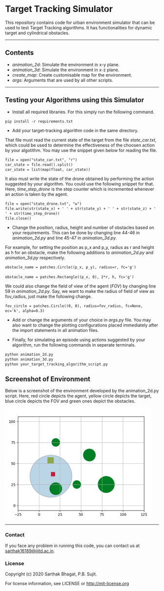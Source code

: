 # Target Tracking Simulator

This repository contains code for urban environment simulator that can be used to test Target Tracking algorithms. It has functionalities for dynamic target and cylindrical obstacles.

---

## Contents

- <i>animation_2d</i>: Simulate the environment in x-y plane.
- <i>animation_3d</i>: Simulate the environment in x-z plane.
- <i>create_map</i>: Create customisable map for the environment. 
- <i>args</i>: Arguments that are used by all other scripts.

---

## Testing your Algorithms using this Simulator

- Install all required libraries. For this simply run the following command.
```
pip install -r requirements.txt
```

- Add your target-tracking algorithm code in the same directory. 

That file must read the current state of the target from the file <i>state_car.txt</i>, which could be used to determine the effectiveness of the choosen action by your algotithm. You may use the snippet given below for reading the file.

```
file = open("state_car.txt", "r")
car_state = file.read().split()
car_state = list(map(float, car_state))
```

It also must write the state of the drone obtained by performing the action suggested by your algorithm. You could use the following snippet for that. Here, <i>time_step_drone</i> is the step counter which is incremented whenever an action is taken by the agent.

```
file = open("state_drone.txt", "w")
file.write(str(state_x) + ' ' + str(state_y) + ' ' + str(state_z) + ' ' + str(time_step_drone))
file.close()
```

- Change the position, radius, height and number of obstacles based on your requirements. This can be done by changing line 44-46 in <i>animation_2d.py</i> and line 45-47 in <i>animation_3d.py</i>. 

For example, for setting the position as p_x and p_y, radius as r and height as h for an obstacle, make the following additions to <i>animation_2d.py</i> and <i>animation_3d.py</i> respectively.

```
obstacle_name = patches.Circle((p_x, p_y), radius=r, fc='g')

obstacle_name = patches.Rectangle((p_x, 0), 2*r, h, fc='g') 
```

We could also change the field of view of the agent (<i>FOV</i>) by changing line 59 in <i>animation_2d.py</i>. Say, we want to make the radius of field of view as fov_radius, just make the following change.

```
fov_circle = patches.Circle((0, 0), radius=fov_radius, fc=None, ec='k', alpha=0.3)
```

- Add or change the arguments of your choice in <i>args.py</i> file. You may also want to change the plotting configurations placed immediately after the import statements in all animation files.

- Finally, for simulating an episode using actions suggested by your algorithm, run the following commands in seperate terminals.

```
python animation_2d.py
python animation_3d.py
python your_target_tracking_algorithm_script.py
```

## Screenshot of Environment

Below is a screenshot of the environment developed by the animation_2d.py script. Here, red circle depicts the agent, yellow circle depicts the target, blue circle depicts the FOV and green ones depict the obstacles.

![figure](environment.png)

---
### Contact

If you face any problem in running this code, you can contact us at sarthak16189@iiitd.ac.in.

### License

Copyright (c) 2020 Sarthak Bhagat, P.B. Sujit. 

For license information, see LICENSE or http://mit-license.org


